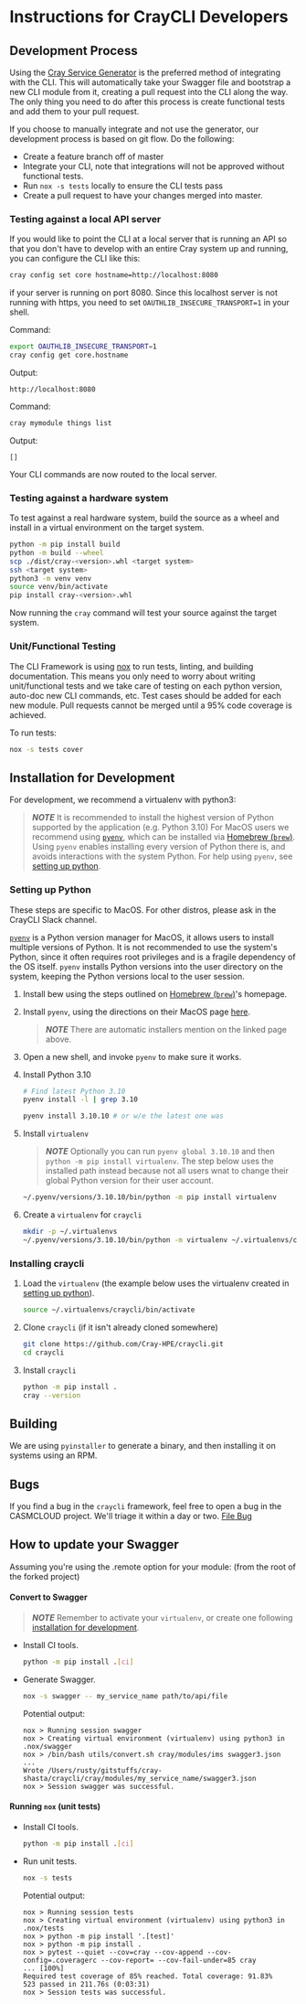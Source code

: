 # Instructions for CrayCLI Developers

## Development Process

Using the [Cray Service Generator](https://github.com/Cray-HPE/cray-generators)
is the preferred method of integrating with the CLI. This will automatically
take your Swagger file and bootstrap a new CLI module from it, creating a pull
request into the CLI along the way. The only thing you need to do after this
process is create functional tests and add them to your pull request.

If you choose to manually integrate and not use the generator, our development
process is based on git flow. Do the following:

- Create a feature branch off of master
- Integrate your CLI, note that integrations will not be approved without functional tests.
- Run `nox -s tests` locally to ensure the CLI tests pass
- Create a pull request to have your changes merged into master.

### Testing against a local API server

If you would like to point the CLI at a local server that is running an API so
that you don't have to develop with an entire Cray system up and running, you
can configure the CLI like this:

```bash
cray config set core hostname=http://localhost:8080
```

if your server is running on port 8080. Since this localhost server is not
running with https, you need to set `OAUTHLIB_INSECURE_TRANSPORT=1` in your
shell.

Command:

```bash
export OAUTHLIB_INSECURE_TRANSPORT=1
cray config get core.hostname
```

Output:

```text
http://localhost:8080
```

Command:

```bash
cray mymodule things list
```

Output:

```text
[]
```

Your CLI commands are now routed to the local server.

### Testing against a hardware system

To test against a real hardware system, build the source as a wheel and install
in a virtual environment on the target system.

```bash
python -m pip install build
python -m build --wheel
scp ./dist/cray-<version>.whl <target system>
ssh <target system>
python3 -m venv venv
source venv/bin/activate
pip install cray-<version>.whl
```

Now running the `cray` command will test your source against the target system.

### Unit/Functional Testing

The CLI Framework is using [nox](https://nox.thea.codes/en/stable/) to run
tests, linting, and building documentation. This means you only need to worry
about writing unit/functional tests and we take care of testing on each python
version, auto-doc new CLI commands, etc. Test cases should be added for each new
module. Pull requests cannot be merged until a 95% code coverage is achieved.

To run tests:

```bash
nox -s tests cover
```

## Installation for Development

For development, we recommend a virtualenv with python3:

> ***NOTE*** It is recommended to install the highest version of Python supported by the application \(e.g. Python 3.10\)
> For MacOS users we recommend using [`pyenv`](https://github.com/pyenv/pyenv#homebrew-in-macos), which can be installed via
> [Homebrew (`brew`)](https://brew.sh/). Using `pyenv` enables installing every version of Python there is, and avoids 
> interactions with the system Python. For help using `pyenv`, see [setting up python](#setting-up-python).

### Setting up Python

These steps are specific to MacOS. For other distros, please ask in the CrayCLI Slack channel.

[`pyenv`](https://github.com/pyenv/pyenv) is a Python version manager for MacOS, it allows users to
install multiple versions of Python. It is not recommended to use the system's Python, since it often requires root
privileges and is a fragile dependency of the OS itself. `pyenv` installs Python versions into the user directory on
the system, keeping the Python versions local to the user session.

1. Install bew using the steps outlined on [Homebrew (`brew`)](https://brew.sh/)'s homepage.    

1. Install `pyenv`, using the directions on their MacOS page [here](https://github.com/pyenv/pyenv#homebrew-in-macos).

    > ***NOTE*** There are automatic installers mention on the linked page above.

1. Open a new shell, and invoke `pyenv` to make sure it works.
1. Install Python 3.10

    ```bash
    # Find latest Python 3.10
    pyenv install -l | grep 3.10

    pyenv install 3.10.10 # or w/e the latest one was
    ```

1. Install `virtualenv`

    > ***NOTE*** Optionally you can run `pyenv global 3.10.10` and then `python -m pip install virtualenv`. The step below
    > uses the installed path instead because not all users wnat to change their global Python version for their user account. 

    ```bash
    ~/.pyenv/versions/3.10.10/bin/python -m pip install virtualenv
    ```

1. Create a `virtualenv` for `craycli`

    ```bash
    mkdir -p ~/.virtualenvs
    ~/.pyenv/versions/3.10.10/bin/python -m virtualenv ~/.virtualenvs/craycli
    ```

### Installing craycli

1. Load the `virtualenv` (the example below uses the virtualenv created in [setting up python](#setting-up-python)).

    ```bash
    source ~/.virtualenvs/craycli/bin/activate
    ```

1. Clone `craycli` (if it isn't already cloned somewhere)

    ```bash
    git clone https://github.com/Cray-HPE/craycli.git
    cd craycli
    ```

1. Install `craycli`

    ```bash
    python -m pip install .
    cray --version
    ```

## Building

We are using `pyinstaller` to generate a binary, and then installing it on systems using an RPM.

## Bugs

If you find a bug in the `craycli` framework, feel free to open a bug in the
CASMCLOUD project.  We'll triage it within a day or two.
[File Bug](https://github.com/Cray-HPE/craycli/issues/new)

## How to update your Swagger

Assuming you're using the .remote option for your module: (from the root of the forked project)

#### Convert to Swagger

> ***NOTE*** Remember to activate your `virtualenv`, or create one following
> [installation for development](#installation-for-development).

- Install CI tools.

    ```bash
    python -m pip install .[ci]
    ```

- Generate Swagger.

    ```bash
    nox -s swagger -- my_service_name path/to/api/file
    ```
  
    Potential output:

    ```text
    nox > Running session swagger
    nox > Creating virtual environment (virtualenv) using python3 in .nox/swagger
    nox > /bin/bash utils/convert.sh cray/modules/ims swagger3.json
    ... 
    Wrote /Users/rusty/gitstuffs/cray-shasta/craycli/cray/modules/my_service_name/swagger3.json
    nox > Session swagger was successful.
    ```

#### Running `nox` (unit tests)

- Install CI tools.

    ```bash
    python -m pip install .[ci]
    ```

- Run unit tests.

    ```bash
    nox -s tests
    ```

    Potential output:

    ```text
    nox > Running session tests
    nox > Creating virtual environment (virtualenv) using python3 in .nox/tests
    nox > python -m pip install '.[test]'
    nox > python -m pip install .
    nox > pytest --quiet --cov=cray --cov-append --cov-config=.coveragerc --cov-report= --cov-fail-under=85 cray
    ... [100%]
    Required test coverage of 85% reached. Total coverage: 91.83%
    523 passed in 211.76s (0:03:31)
    nox > Session tests was successful.
    ```
